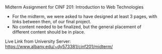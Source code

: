 Midterm Assignment for CINF 201: Introduction to Web Technologies
- For the midterm, we were asked to have designed at least 3 pages, with links between then, of our final project.
- No content needed to be finalized, but the general placement of different content should be in place.

Live Link from University Server: https://www.albany.edu/~dy573381/cinf201/midterm/
